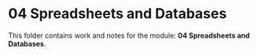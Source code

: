 # 04 Spreadsheets and Databases

This folder contains work and notes for the module: **04 Spreadsheets and Databases**.